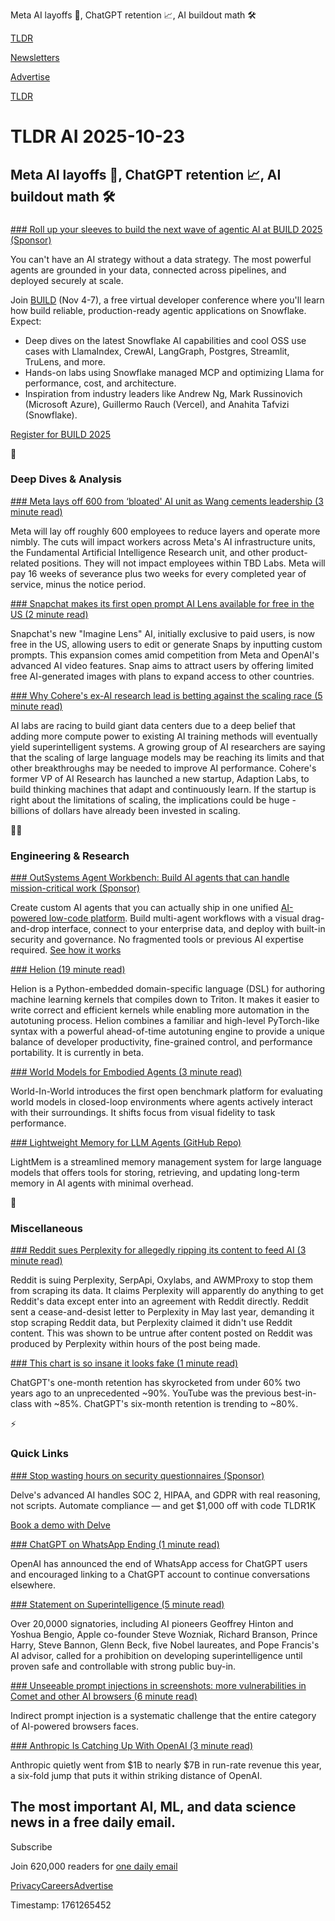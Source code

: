 Meta AI layoffs 💼, ChatGPT retention 📈, AI buildout math 🛠️

[TLDR](/)

[Newsletters](/newsletters)

[Advertise](https://advertise.tldr.tech/)

[TLDR](/)

# TLDR AI 2025-10-23

## Meta AI layoffs 💼, ChatGPT retention 📈, AI buildout math 🛠️

### 

[### Roll up your sleeves to build the next wave of agentic AI at BUILD 2025 (Sponsor)](https://www.snowflake.com/en/build/?utm_source=tldr&amp;utm_medium=newsletter&amp;utm_campaign=snowflake-build25)

You can't have an AI strategy without a data strategy. The most powerful agents are grounded in your data, connected across pipelines, and deployed securely at scale.

Join [BUILD](https://www.snowflake.com/en/build/?utm_source=tldr&utm_medium=newsletter&utm_campaign=snowflake-build25) (Nov 4-7), a free virtual developer conference where you'll learn how build reliable, production-ready agentic applications on Snowflake. Expect:

* Deep dives on the latest Snowflake AI capabilities and cool OSS use cases with LlamaIndex, CrewAI, LangGraph, Postgres, Streamlit, TruLens, and more.
* Hands-on labs using Snowflake managed MCP and optimizing Llama for performance, cost, and architecture.
* Inspiration from industry leaders like Andrew Ng, Mark Russinovich (Microsoft Azure), Guillermo Rauch (Vercel), and Anahita Tafvizi (Snowflake).

[Register for BUILD 2025](https://www.snowflake.com/en/build/?utm_source=tldr&utm_medium=newsletter&utm_campaign=snowflake-build25)

🧠

### Deep Dives & Analysis

[### Meta lays off 600 from ‘bloated' AI unit as Wang cements leadership (3 minute read)](https://www.cnbc.com/2025/10/22/meta-layoffs-ai.html?utm_source=tldrai)

Meta will lay off roughly 600 employees to reduce layers and operate more nimbly. The cuts will impact workers across Meta's AI infrastructure units, the Fundamental Artificial Intelligence Research unit, and other product-related positions. They will not impact employees within TBD Labs. Meta will pay 16 weeks of severance plus two weeks for every completed year of service, minus the notice period.

[### Snapchat makes its first open prompt AI Lens available for free in the US (2 minute read)](https://techcrunch.com/2025/10/22/snapchat-makes-its-first-open-prompt-ai-lens-available-for-free-in-the-us/?utm_source=tldrai)

Snapchat's new "Imagine Lens" AI, initially exclusive to paid users, is now free in the US, allowing users to edit or generate Snaps by inputting custom prompts. This expansion comes amid competition from Meta and OpenAI's advanced AI video features. Snap aims to attract users by offering limited free AI-generated images with plans to expand access to other countries.

[### Why Cohere's ex-AI research lead is betting against the scaling race (5 minute read)](https://techcrunch.com/2025/10/22/why-coheres-ex-ai-research-lead-is-betting-against-the-scaling-race/?utm_source=tldrai)

AI labs are racing to build giant data centers due to a deep belief that adding more compute power to existing AI training methods will eventually yield superintelligent systems. A growing group of AI researchers are saying that the scaling of large language models may be reaching its limits and that other breakthroughs may be needed to improve AI performance. Cohere's former VP of AI Research has launched a new startup, Adaption Labs, to build thinking machines that adapt and continuously learn. If the startup is right about the limitations of scaling, the implications could be huge - billions of dollars have already been invested in scaling.

👨‍💻

### Engineering & Research

[### OutSystems Agent Workbench: Build AI agents that can handle mission-critical work (Sponsor)](https://www.outsystems.com/low-code-platform/agentic-ai-workbench/?utm_source=tldr&amp;utm_medium=social-paid&amp;utm_campaign=none&amp;utm_adid=tldr-ai-newsletter-October25&amp;utm_content=webpage&amp;utm_campaignteam=digital-mktg&amp;utm_partner=none)

Create custom AI agents that you can actually ship in one unified [AI-powered low-code platform](https://www.outsystems.com/low-code-platform/agentic-ai-workbench/?utm_source=tldr&utm_medium=social-paid&utm_campaign=none&utm_adid=tldr-ai-newsletter-October25&utm_content=webpage&utm_campaignteam=digital-mktg&utm_partner=none). Build multi-agent workflows with a visual drag-and-drop interface, connect to your enterprise data, and deploy with built-in security and governance. No fragmented tools or previous AI expertise required. [See how it works](https://www.outsystems.com/low-code-platform/agentic-ai-workbench/?utm_source=tldr&utm_medium=social-paid&utm_campaign=none&utm_adid=tldr-ai-newsletter-October25&utm_content=webpage&utm_campaignteam=digital-mktg&utm_partner=none)

[### Helion (19 minute read)](https://pytorch.org/blog/helion/?utm_source=tldrai)

Helion is a Python-embedded domain-specific language (DSL) for authoring machine learning kernels that compiles down to Triton. It makes it easier to write correct and efficient kernels while enabling more automation in the autotuning process. Helion combines a familiar and high-level PyTorch-like syntax with a powerful ahead-of-time autotuning engine to provide a unique balance of developer productivity, fine-grained control, and performance portability. It is currently in beta.

[### World Models for Embodied Agents (3 minute read)](https://world-in-world.github.io/?utm_source=tldrai)

World-In-World introduces the first open benchmark platform for evaluating world models in closed-loop environments where agents actively interact with their surroundings. It shifts focus from visual fidelity to task performance.

[### Lightweight Memory for LLM Agents (GitHub Repo)](https://github.com/zjunlp/LightMem?utm_source=tldrai)

LightMem is a streamlined memory management system for large language models that offers tools for storing, retrieving, and updating long-term memory in AI agents with minimal overhead.

🎁

### Miscellaneous

[### Reddit sues Perplexity for allegedly ripping its content to feed AI (3 minute read)](https://www.theverge.com/news/804660/reddit-suing-perplexity-data-scrapers-ai-lawsuit?utm_source=tldrai)

Reddit is suing Perplexity, SerpApi, Oxylabs, and AWMProxy to stop them from scraping its data. It claims Perplexity will apparently do anything to get Reddit's data except enter into an agreement with Reddit directly. Reddit sent a cease-and-desist letter to Perplexity in May last year, demanding it stop scraping Reddit data, but Perplexity claimed it didn't use Reddit content. This was shown to be untrue after content posted on Reddit was produced by Perplexity within hours of the post being made.

[### This chart is so insane it looks fake (1 minute read)](https://threadreaderapp.com/thread/1981031672142504146.html?utm_source=tldrai)

ChatGPT's one-month retention has skyrocketed from under 60% two years ago to an unprecedented ~90%. YouTube was the previous best-in-class with ~85%. ChatGPT's six-month retention is trending to ~80%.

⚡️

### Quick Links

[### Stop wasting hours on security questionnaires (Sponsor)](https://delve.co/book-demo?utm_source=tldr&amp;utm_medium=newsletter&amp;utm_campaign=tldr-secondary-oct23-25)

Delve's advanced AI handles SOC 2, HIPAA, and GDPR with real reasoning, not scripts. Automate compliance — and get $1,000 off with code TLDR1K

[Book a demo with Delve](https://delve.co/book-demo?utm_source=tldr&utm_medium=newsletter&utm_campaign=tldr-secondary-oct23-25)

[### ChatGPT on WhatsApp Ending (1 minute read)](https://openai.com/index/chatgpt-whatsapp-transition/?utm_source=tldrai)

OpenAI has announced the end of WhatsApp access for ChatGPT users and encouraged linking to a ChatGPT account to continue conversations elsewhere.

[### Statement on Superintelligence (5 minute read)](https://superintelligence-statement.org/?utm_source=tldrai)

Over 20,0000 signatories, including AI pioneers Geoffrey Hinton and Yoshua Bengio, Apple co-founder Steve Wozniak, Richard Branson, Prince Harry, Steve Bannon, Glenn Beck, five Nobel laureates, and Pope Francis's AI advisor, called for a prohibition on developing superintelligence until proven safe and controllable with strong public buy-in.

[### Unseeable prompt injections in screenshots: more vulnerabilities in Comet and other AI browsers (6 minute read)](https://brave.com/blog/unseeable-prompt-injections/?utm_source=tldrai)

Indirect prompt injection is a systematic challenge that the entire category of AI-powered browsers faces.

[### Anthropic Is Catching Up With OpenAI (3 minute read)](https://www.cautiousoptimism.news/p/anthropic-is-catching-up-with-openai?utm_source=tldrai)

Anthropic quietly went from $1B to nearly $7B in run-rate revenue this year, a six-fold jump that puts it within striking distance of OpenAI.

## The most important AI, ML, and data science news in a free daily email.

Subscribe

Join 620,000 readers for [one daily email](/api/latest/ai)

[Privacy](/privacy)[Careers](https://jobs.ashbyhq.com/tldr.tech)[Advertise](/ai/advertise)

Timestamp: 1761265452